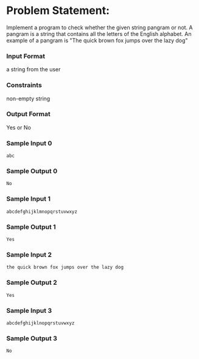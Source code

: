 # Problem Statement:

Implement a program to check whether the given string pangram or not. A pangram is a string that contains all the letters of the English alphabet. An example of a pangram is "The quick brown fox jumps over the lazy dog"

### Input Format

a string from the user

### Constraints

non-empty string

### Output Format

Yes or No

### Sample Input 0
```
abc
```
### Sample Output 0
```
No
```
### Sample Input 1
```
abcdefghijklmnopqrstuvwxyz
```
### Sample Output 1
```
Yes
```
### Sample Input 2
```
the quick brown fox jumps over the lazy dog
```
### Sample Output 2
```
Yes
```
### Sample Input 3
```
abcdefghijklnopqrstuvwxyz
```
### Sample Output 3
```
No
```

